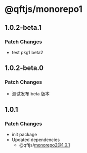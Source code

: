 # @qftjs/monorepo1

## 1.0.2-beta.1

### Patch Changes

- test pkg1 beta2

## 1.0.2-beta.0

### Patch Changes

- 测试发布 beta 版本

## 1.0.1

### Patch Changes

- init package
- Updated dependencies
  - @qftjs/monorepo2@1.0.1
